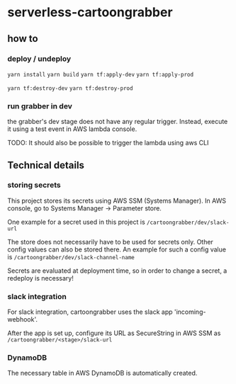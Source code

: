# serverless-cartoongrabber
## how to
### deploy / undeploy
`yarn install` 
`yarn build`
`yarn tf:apply-dev`
`yarn tf:apply-prod`

`yarn tf:destroy-dev`
`yarn tf:destroy-prod`

### run grabber in dev
the grabber's dev stage does not have any regular trigger. 
Instead, execute it using a test event in AWS lambda console.

TODO: It should also be possible to trigger the lambda using aws CLI

## Technical details
### storing secrets
This project stores its secrets using AWS SSM (Systems Manager).
In AWS console, go to Systems Manager -> Parameter store.

One example for a secret used in this project is `/cartoongrabber/dev/slack-url`

The store does not necessarily have to be used for secrets only. 
Other config values can also be stored there. An example for such a config value is `/cartoongrabber/dev/slack-channel-name`

Secrets are evaluated at deployment time, so in order to change a secret, a redeploy is necessary!

### slack integration
For slack integration, cartoongrabber uses the slack app 'incoming-webhook'.

After the app is set up, configure its URL as SecureString in AWS SSM as `/cartoongrabber/<stage>/slack-url`

### DynamoDB
The necessary table in AWS DynamoDB is automatically created.
